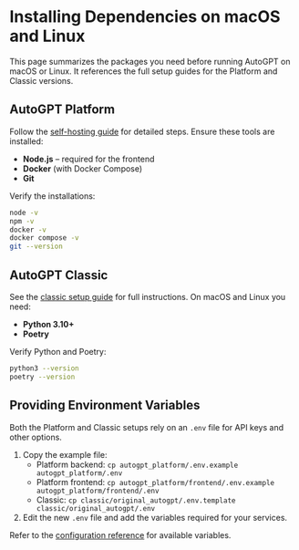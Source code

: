 # Installing Dependencies on macOS and Linux

This page summarizes the packages you need before running AutoGPT on macOS or Linux. It references the full setup guides for the Platform and Classic versions.

## AutoGPT Platform

Follow the [self-hosting guide](../platform/getting-started.md) for detailed steps. Ensure these tools are installed:

- **Node.js** – required for the frontend
- **Docker** (with Docker Compose)
- **Git**

Verify the installations:

```bash
node -v
npm -v
docker -v
docker compose -v
git --version
```

## AutoGPT Classic

See the [classic setup guide](../classic/setup/index.md) for full instructions. On macOS and Linux you need:

- **Python 3.10+**
- **Poetry**

Verify Python and Poetry:

```bash
python3 --version
poetry --version
```

## Providing Environment Variables

Both the Platform and Classic setups rely on an `.env` file for API keys and other options.

1. Copy the example file:
   - Platform backend: `cp autogpt_platform/.env.example autogpt_platform/.env`
   - Platform frontend: `cp autogpt_platform/frontend/.env.example autogpt_platform/frontend/.env`
   - Classic: `cp classic/original_autogpt/.env.template classic/original_autogpt/.env`
2. Edit the new `.env` file and add the variables required for your services.

Refer to the [configuration reference](../classic/configuration/options.md) for available variables.
